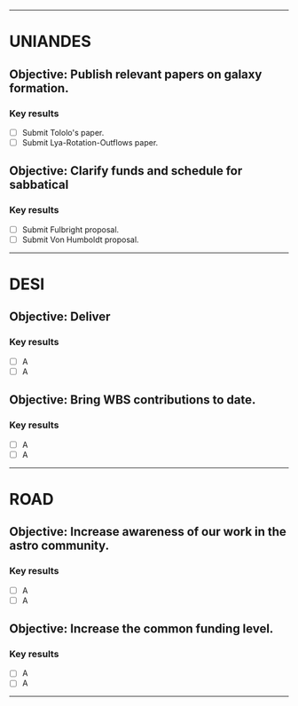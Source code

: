 -----
# UNIANDES

## Objective: Publish relevant papers on galaxy formation.
### Key results
 * [ ] Submit Tololo's paper.  
 * [ ] Submit Lya-Rotation-Outflows paper.  

## Objective: Clarify funds and schedule for sabbatical
### Key results
 * [ ] Submit Fulbright proposal.
 * [ ] Submit Von Humboldt proposal.
 
----- 
# DESI

## Objective: Deliver  
### Key results
 * [ ] A
 * [ ] A
 
## Objective: Bring WBS contributions to date.
### Key results
 * [ ] A
 * [ ] A
 
-----
# ROAD

## Objective: Increase awareness of our work in the astro community.
### Key results
 * [ ] A 
 * [ ] A

## Objective: Increase the common funding level.
### Key results
 * [ ] A 
 * [ ] A
 
-----
